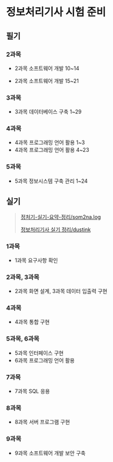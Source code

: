 # 정보처리기사 시험 준비

## 필기

### 2과목

- 2과목 소프트웨어 개발 10~14

- 2과목 소프트웨어 개발 15~21

### 3과목

- 3과목 데이터베이스 구축 1~29

### 4과목

- 4과목 프로그래밍 언어 활용 1~3
- 4과목 프로그래밍 언어 활용 4~23

### 5과목

- 5과목 정보시스템 구축 관리 1~24

## 실기

> [정처기-실기-요약-정리/som2na.log](https://velog.io/@dlsdk2526/%EC%A0%95%EC%B2%98%EA%B8%B0-%EC%8B%A4%EA%B8%B0-%EC%9A%94%EC%95%BD-1-%EC%9A%94%EA%B5%AC%EC%82%AC%ED%95%AD-%ED%99%95%EC%9D%B8)
>
> [정보처리기사 실기 정리/dustink](https://dustink.tistory.com/149)

### 1과목

- 1과목 요구사항 확인


### 2과목, 3과목

- 2과목 화면 설계, 3과목 데이터 입출력 구현

### 4과목

- 4과목 통합 구현

### 5과목, 6과목

- 5과목 인터페이스 구현
- 6과목 프로그래밍 언어 활용

### 7과목

- 7과목 SQL 응용

### 8과목

- 8과목 서버 프로그램 구현

### 9과목

- 9과목 소프트웨어 개발 보안 구축
